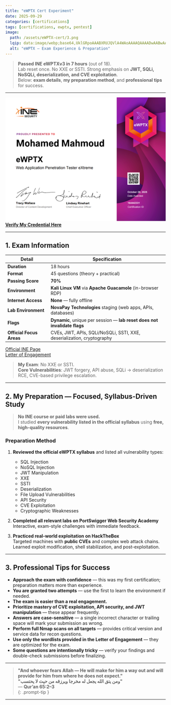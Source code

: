 ```yaml
---
title: "eWPTX Cert Experiment"
date: 2025-09-29
categories: [certifications]
tags: [certifications, ewptx, pentest]
image:
  path: /assets/eWPTX-cert/3.png
  lqip: data:image/webp;base64,UklGRpoAAABXRUJQVlA4WAoAAAAQAAAADwAABwAAQUxQSDIAAAARL0AmbZurmr57yyIiqE8oiG0bejIYEQTgqiDA9vqnsUSI6H+oAERp2HZ65qP/VIAWAFZQOCBCAAAA8AEAnQEqEAAIAAVAfCWkAALp8sF8rgRgAP7o9FDvMCkMde9PK7euH5M1m6VWoDXf2FkP3BqV0ZYbO6NA/VFIAAAA
  alt: "eWPTX — Exam Experience & Preparation"
---
```


> **Passed INE eWPTXv3 in 7 hours** (out of 18).  
> Lab reset once. No XXE or SSTI. Strong emphasis on **JWT, SQLi, NoSQLi, deserialization, and CVE exploitation**.  
> Below: **exam details**, **my preparation method**, and **professional tips** for success.

---

![eWPTXv3 Certificate](/assets/eWPTX-cert/certificate.png "Official eWPTXv3 Certificate")  
**[Verify My Credential Here](https://certs.ine.com/1d475a43-b04e-4ced-bf46-481b346aeaaf#acc.M1WgEBmT)**

---

## 1. Exam Information

| Detail | Specification |
|-------|---------------|
| **Duration** | 18 hours |
| **Format** | 45 questions (theory + practical) |
| **Passing Score** | **70%** |
| **Environment** | **Kali Linux VM** via **Apache Guacamole** (in-browser RDP) |
| **Internet Access** | **None** — fully offline |
| **Lab Environment** | **NovaPay Technologies** staging (web apps, APIs, databases) |
| **Flags** | **Dynamic**, unique per session — **lab reset does not invalidate flags** |
| **Official Focus Areas** | CVEs, JWT, APIs, SQLi/NoSQLi, SSTI, XXE, deserialization, cryptography |

[Official INE Page](https://ine.com/security/certifications/ewptx-certification)  
[Letter of Engagement](https://drive.google.com/file/d/1fZnkrLpImKqm52r-D23B1Zv5MexK5O7Z/view)

> **My Exam**: No XXE or SSTI.  
> **Core Vulnerabilities**: JWT forgery, API abuse, SQLi → deserialization RCE, CVE-based privilege escalation.

---

## 2. My Preparation — Focused, Syllabus-Driven Study

> **No INE course or paid labs were used.**  
> I studied **every vulnerability listed in the official syllabus** using **free, high-quality resources**.

### Preparation Method

1. **Reviewed the official eWPTX syllabus** and listed all vulnerability types:
   - SQL Injection
   - NoSQL Injection
   - JWT Manipulation
   - XXE
   - SSTI
   - Deserialization
   - File Upload Vulnerabilities
   - API Security
   - CVE Exploitation
   - Cryptographic Weaknesses

2. **Completed all relevant labs on PortSwigger Web Security Academy**  
   Interactive, exam-style challenges with immediate feedback.

3. **Practiced real-world exploitation on HackTheBox**  
   Targeted machines with **public CVEs** and complex web attack chains.  
   Learned exploit modification, shell stabilization, and post-exploitation.

---

## 3. Professional Tips for Success

- **Approach the exam with confidence** — this was my first certification; preparation matters more than experience.  
- **You are granted two attempts** — use the first to learn the environment if needed.  
- **The exam is easier than a real engagement.**  
- **Prioritize mastery of CVE exploitation, API security, and JWT manipulation** — these appear frequently.  
- **Answers are case-sensitive** — a single incorrect character or trailing space will mark your submission as wrong.  
- **Perform full Nmap scans on all targets** — provides critical version and service data for recon questions.  
- **Use only the wordlists provided in the Letter of Engagement** — they are optimized for the exam.  
- **Some questions are intentionally tricky** — verify your findings and double-check submissions before finalizing.

---

> **"And whoever fears Allah — He will make for him a way out and will provide for him from where he does not expect."**  
> **"ومن يتق الله يجعل له مخرجا ويرزقه من حيث لا يحتسب"**  
> — **Qur’an 65:2–3**  
{: .prompt-tip }
---